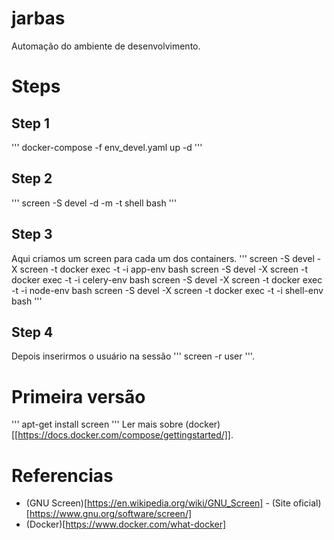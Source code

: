 # jarbas
Automação do ambiente de desenvolvimento.
# Steps
## Step 1
''' docker-compose -f env_devel.yaml up -d '''
## Step 2
''' screen -S devel -d -m -t shell bash '''
## Step 3
Aqui criamos um screen para cada um dos containers.
''' 
screen -S devel -X screen -t docker exec -t -i app-env bash
screen -S devel -X screen -t docker exec -t -i celery-env bash
screen -S devel -X screen -t docker exec -t -i node-env bash
screen -S devel -X screen -t docker exec -t -i shell-env bash
'''
## Step 4
Depois inserirmos o usuário na sessão ''' screen -r user '''.
# Primeira versão
'''
apt-get install screen
'''
Ler mais sobre (docker)[[https://docs.docker.com/compose/gettingstarted/]].
# Referencias
- (GNU Screen)[https://en.wikipedia.org/wiki/GNU_Screen] - (Site oficial)[https://www.gnu.org/software/screen/]
- (Docker)[https://www.docker.com/what-docker]
